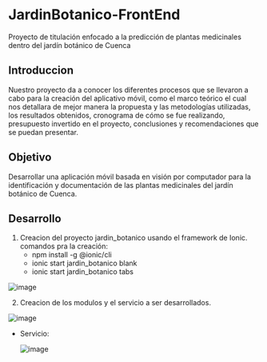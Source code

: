 # JardinBotanico-FrontEnd
Proyecto de titulación enfocado a la predicción de plantas medicinales dentro del jardín botánico de Cuenca
## Introduccion
Nuestro proyecto da a conocer los diferentes procesos que se llevaron a cabo para la creación del aplicativo móvil, como el marco teórico el cual nos detallara de mejor manera la propuesta y las metodologías utilizadas, los resultados obtenidos, cronograma de cómo se fue realizando, presupuesto invertido en el proyecto, conclusiones y recomendaciones que se puedan presentar.
## Objetivo
Desarrollar una aplicación móvil basada en visión por computador para la identificación y documentación de las plantas medicinales del jardín botánico de Cuenca.
## Desarrollo
1. Creacion del proyecto jardin_botanico usando el framework de Ionic.
comandos pra la creación:
   * npm install -g @ionic/cli
   * ionic start jardin_botanico blank
   * ionic start jardin_botanico tabs
  
  ![image](https://github.com/GIHP4C/JardinBotanico-FrontEnd/assets/49033433/4318e182-6b00-42d9-b7e7-abc49e7e4f1e) 

2. Creacion de los modulos y el servicio a ser desarrollados.
   
  ![image](https://github.com/GIHP4C/JardinBotanico-FrontEnd/assets/49033433/d9c4e1a3-91d9-47a8-bca3-cbece6cec28f)
  
 * Servicio:
   
   ![image](https://github.com/GIHP4C/JardinBotanico-FrontEnd/assets/49033433/42a9a118-e243-4717-b433-e4a517f6d283)
